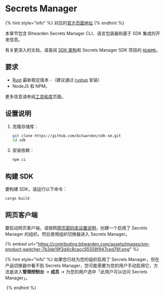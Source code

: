 # Secrets Manager

{% hint style="info" %}
对应的[官方页面地址](https://contributing.bitwarden.com/getting-started/sdk/secrets-manager/)
{% endhint %}

本章节包含 Bitwarden Secrets Manager CLI、语言包装器和基于 SDK 集成的开发信息。

有关更深入的文档，请查阅 [SDK 架构](../../../architecture/sdk/)和 Secrets Manager SDK 项目的 [`README`](https://github.com/bitwarden/sdk-sm)。

## 要求[​](https://contributing.bitwarden.com/getting-started/sdk/internal/#requirements) <a href="#requirements" id="requirements"></a>

* [Rust](https://www.rust-lang.org/tools/install) 最新稳定版本 -（建议通过 [rustup](https://rustup.rs/) 安装）
* NodeJS 和 NPM。

更多信息请参阅[工具和库](../../tools.md)页面。

## 设置说明[​](https://contributing.bitwarden.com/getting-started/sdk/secrets-manager/#setup-instructions) <a href="#setup-instructions" id="setup-instructions"></a>

1.  克隆存储库：

    ```bash
    git clone https://github.com/bitwarden/sdk-sm.git
    cd sdk
    ```
2.  安装依赖：

    ```bash
    npm ci
    ```

## 构建 SDK[​](https://contributing.bitwarden.com/getting-started/sdk/secrets-manager/#building-the-sdk) <a href="#building-the-sdk" id="building-the-sdk"></a>

要构建 SDK，请运行以下命令：

```bash
cargo build
```

## 网页客户端[​](https://contributing.bitwarden.com/getting-started/sdk/secrets-manager/#web-client) <a href="#web-client" id="web-client"></a>

要启动网页客户端，请按照[网页密码库设置说明](../../clients/web-vault/)，创建一个启用了 Secrets Manager 的组织。然后使用组织切换器进入 Secrets Manager。

{% embed url="https://contributing.bitwarden.com/assets/images/sm-product-switcher-7b3de19f3d4c8cacc95558f947ced76f.png" %}

{% hint style="info" %}
如果您已经为您的组织启用了 Secrets Manager，但在产品切换器中看不到 Secrets Manager，您可能需要为您的用户手动启用它，方法是进入**管理控制台** -> **成员** -> 为您的用户选中「此用户可以访问 Secrets Manager」。

<img src="https://contributing.bitwarden.com/assets/images/enable-sm-4f772badfe704c8e7998c61042ff3e3c.png" alt="" data-size="original">
{% endhint %}
